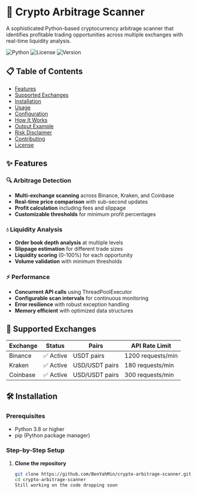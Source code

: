 # 🚀 Crypto Arbitrage Scanner

A sophisticated Python-based cryptocurrency arbitrage scanner that identifies profitable trading opportunities across multiple exchanges with real-time liquidity analysis.

![Python](https://img.shields.io/badge/Python-3.8%2B-blue)
![License](https://img.shields.io/badge/License-MIT-green)
![Version](https://img.shields.io/badge/Version-1.0.0-orange)

## 📋 Table of Contents
- [Features](#features)
- [Supported Exchanges](#supported-exchanges)
- [Installation](#installation)
- [Usage](#usage)
- [Configuration](#configuration)
- [How It Works](#how-it-works)
- [Output Example](#output-example)
- [Risk Disclaimer](#risk-disclaimer)
- [Contributing](#contributing)
- [License](#license)

## ✨ Features

### 🔍 Arbitrage Detection
- **Multi-exchange scanning** across Binance, Kraken, and Coinbase
- **Real-time price comparison** with sub-second updates
- **Profit calculation** including fees and slippage
- **Customizable thresholds** for minimum profit percentages

### 💧 Liquidity Analysis
- **Order book depth analysis** at multiple levels
- **Slippage estimation** for different trade sizes
- **Liquidity scoring** (0-100%) for each opportunity
- **Volume validation** with minimum thresholds

### ⚡ Performance
- **Concurrent API calls** using ThreadPoolExecutor
- **Configurable scan intervals** for continuous monitoring
- **Error resilience** with robust exception handling
- **Memory efficient** with optimized data structures

## 🏪 Supported Exchanges

| Exchange | Status | Pairs | API Rate Limit |
|----------|--------|-------|----------------|
| Binance | ✅ Active | USDT pairs | 1200 requests/min |
| Kraken | ✅ Active | USD/USDT pairs | 180 requests/min |
| Coinbase | ✅ Active | USD/USDT pairs | 300 requests/min |

## 🛠 Installation

### Prerequisites
- Python 3.8 or higher
- pip (Python package manager)

### Step-by-Step Setup

1. **Clone the repository**
   ```bash
   git clone https://github.com/BenYahMin/crypto-arbitrage-scanner.git
   cd crypto-arbitrage-scanner
   Still working on the code dropping soon
